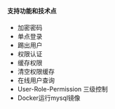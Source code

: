 #### 支持功能和技术点
* 加密密码
* 单点登录
* 踢出用户
* 权限认证
* 缓存权限
* 清空权限缓存
* 在线用户查询
* User-Role-Permission 三级控制
* Docker运行mysql镜像
